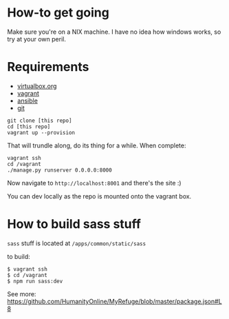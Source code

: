 # How-to get going

Make sure you're on a NIX machine. I have no idea how windows works, so try at your own peril.

# Requirements

- [virtualbox.org](http://virtualbox.org)
- [vagrant](https://www.vagrantup.com/)
- [ansible](http://ansible.com)
- [git](https://git-scm.com)

```
git clone [this repo]
cd [this repo]
vagrant up --provision
```

That will trundle along, do its thing for a while. When complete:

```
vagrant ssh
cd /vagrant
./manage.py runserver 0.0.0.0:8000
```

Now navigate to `http://localhost:8001` and there's the site :)

You can dev locally as the repo is mounted onto the vagrant box.

# How to build sass stuff

`sass` stuff is located at `/apps/common/static/sass`

to build:

```
$ vagrant ssh
$ cd /vagrant
$ npm run sass:dev
```

See more: https://github.com/HumanityOnline/MyRefuge/blob/master/package.json#L8
